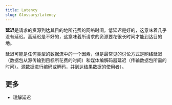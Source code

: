 ```yaml
---
title: Latency
slug: Glossary/Latency
---
```


**延迟**是请求的资源到达其目的地所花费的网络时间。低延迟是好的，这意味着几乎没有延迟。高延迟是不好的，这意味着所请求的资源要花很长时间才能到达目的地。

延迟可能是任何类型的数据流中的一个因素，但是最常见的讨论方式是网络延迟（数据包从源传输到目标所花费的时间）和媒体编解码器延迟（传输数据包所需的时间）。源数据进行编码或解码，并到达结果数据的使用者）。

## 更多

- 理解延迟
